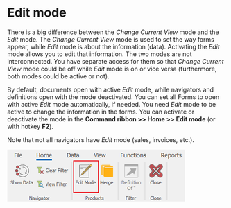 # Edit mode

There is a big difference between the *Change Current View* mode and the *Edit* mode. The *Change Current View* mode is used to set the way forms appear, while *Edit* mode is about the information (data). Activating the *Edit* mode allows you to edit that information. The two modes are not interconnected. You have separate access for them so that *Change Current View* mode could be off while *Edit* mode is on or vice versa (furthermore, both modes could be active or not). 

By default, documents open with active *Edit* mode, while navigators and definitions open with the mode deactivated. You can set all Forms to open with active *Edit* mode automatically, if needed. You need *Edit* mode to be active to change the information in the forms. You can activate or deactivate the mode in the <b>Command ribbon >> Home >> Edit mode</b> (or with hotkey <b>F2</b>).

Note that not all navigators have *Edit* mode (sales, invoices, etc.).

![Edit Mode](pictures/edit-mode.png) 
